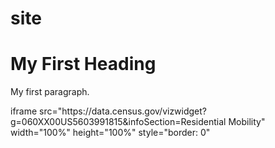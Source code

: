 # site

<html>
<body>

<h1>My First Heading</h1>
<p>My first paragraph.</p>

</body>
iframe src="https://data.census.gov/vizwidget?g=060XX00US5603991815&infoSection=Residential Mobility" width="100%" height="100%" style="border: 0"
</html>
